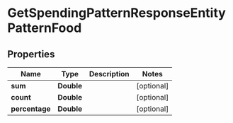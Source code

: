 

# GetSpendingPatternResponseEntityPatternFood


## Properties

| Name | Type | Description | Notes |
|------------ | ------------- | ------------- | -------------|
|**sum** | **Double** |  |  [optional] |
|**count** | **Double** |  |  [optional] |
|**percentage** | **Double** |  |  [optional] |



